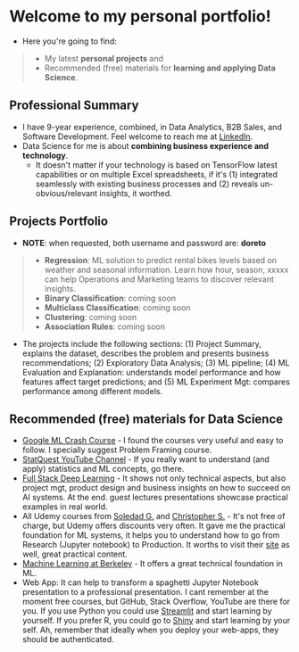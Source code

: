 #  Welcome to my personal portfolio!

* Here you're going to find:
> * My latest **personal projects** and
> * Recommended (free) materials for **learning and applying Data Science**.

## Professional Summary
* I have 9-year experience, combined, in Data Analytics, B2B Sales, and Software Development. Feel welcome to reach me at [LinkedIn](https://www.linkedin.com/in/fernandodoreto/).
* Data Science for me is about **combining business experience and technology**. 
  * It doesn't matter if your technology is based on TensorFlow latest capabilities or on multiple Excel spreadsheets, if it's (1) integrated seamlessly with existing business processes and (2) reveals un-obvious/relevant insights, it worthed. 

## Projects Portfolio
* **NOTE**: when requested, both username and password are: **doreto**

> * **Regression**: ML solution to predict rental bikes levels based on weather and seasonal information. Learn how hour, season, xxxxx can help Operations and Marketing teams to discover relevant insights.
> * **Binary Classification**: coming soon 
> * **Multiclass Classification**: coming soon
> * **Clustering**: coming soon 
> * **Association Rules**: coming soon

* The projects include the following sections: (1) Project Summary, explains the dataset, describes the problem and presents business recommendations; (2) Exploratory Data Analysis; (3) ML pipeline; (4) ML Evaluation and Explanation: understands model performance and how features affect target predictions; and (5) ML Experiment Mgt: compares performance among different models.

## Recommended (free) materials for Data Science
* [Google ML Crash Course](https://developers.google.com/machine-learning/crash-course) - I found the courses very useful and easy to follow. I specially suggest Problem Framing course.
* [StatQuest YouTube Channel](https://www.youtube.com/channel/UCtYLUTtgS3k1Fg4y5tAhLbw) - If you really want to understand (and apply) statistics and ML concepts, go there.
* [Full Stack Deep Learning](https://course.fullstackdeeplearning.com/) - It shows not only technical aspects, but also project mgt, product design and business insights on how to succeed on AI systems. At the end. guest lectures presentations showcase practical examples in real world.
* All Udemy courses from [Soledad G.](https://www.udemy.com/user/soledad-galli/) and [Christopher S.](https://www.udemy.com/user/christopher-samiullah/) - It's not free of charge, but Udemy offers discounts very often. It gave me the practical foundation for ML systems, it helps you to understand how to go from Research (Jupyter notebook) to Production. It worths to visit their [site](https://www.trainindata.com/) as well, great practical content. 
* [Machine Learning at Berkeley](https://ml.berkeley.edu/blog/tag/crash-course) - It offers a great technical foundation in ML.
* Web App: It can help to transform a spaghetti Jupyter Notebook presentation to a professional presentation. I cant remember at the moment free courses, but GitHub, Stack Overflow, YouTube are there for you. If you use Python you could use [Streamlit](https://www.streamlit.io/) and start learning by yourself. If you prefer R, you could go to [Shiny](https://shiny.rstudio.com/) and start learning by your self. Ah, remember that ideally when you deploy your web-apps, they should be authenticated.
